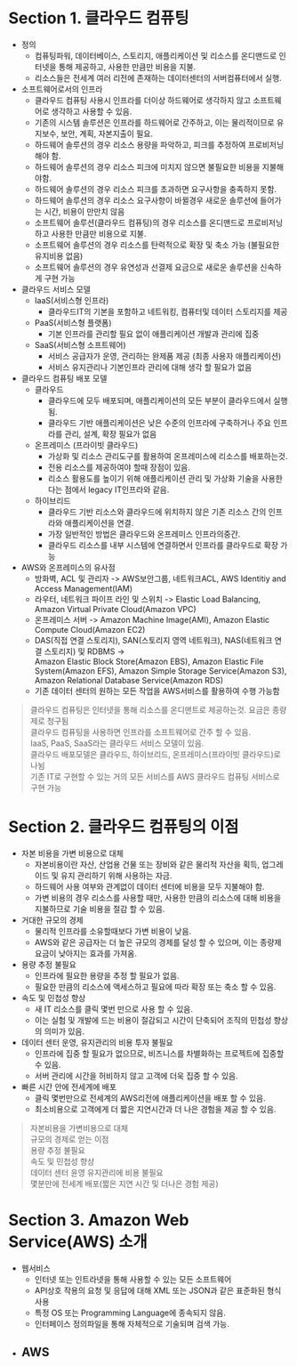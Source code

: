 # Section 1. 클라우드 컴퓨팅
- 정의
  - 컴퓨팅파워, 데이터베이스, 스토리지, 애플리케이션 및 리소스를 온디맨드로 인터넷을 통해 제공하고, 사용한 만큼만 비용을 지불.
  - 리소스들은  전세계 여러 리전에 존재하는 데이터센터의 서버컴퓨터에서 실행.
- 소프트웨어로서의 인프라
  - 클라우드 컴퓨팅 사용시 인프라를 더이상 하드웨어로 생각하지 않고 소프트웨어로 생각하고 사용할 수 있음.
  - 기존의 시스템 솔루션은 인프라를 하드웨어로 간주하고, 이는 물리적이므로 유지보수, 보안, 계획, 자본지출이 필요.
  - 하드웨어 솔루션의 경우 리소스 용량을 파악하고, 피크를 추정하여 프로비저닝 해야 함.
  - 하드웨어 솔루션의 경우 리소스 피크에 미치지 않으면 불필요한 비용을 지불해야함.
  - 하드웨어 솔루션의 경우 리소스 피크를 초과하면 요구사항을 충족하지 못함.
  - 하드웨어 솔루션의 경우 리소스 요구사항이 바뀔경우 새로운 솔루션에 들어가는 시간, 비용이 만만치 않음
  - 소프트웨어 솔루션(클라우드 컴퓨팅)의 경우 리소스를 온디맨드로 프로비저닝하고 사용한 만큼만 비용으로 지불.
  - 소프트웨어 솔루션의 경우 리소스를 탄력적으로 확장 및 축소 가능 (불필요한 유지비용 없음)
  - 소프트웨어 솔루션의 경우 유연성과 선결제 요금으로 새로운 솔루션을 신속하게 구현 가능
- 클라우드 서비스 모델
  - IaaS(서비스형 인프라)
    - 클라우드IT의 기본을 포함하고 네트워킹, 컴퓨터및 데이터 스토리지를 제공
  - PaaS(서비스형 플랫폼)
    - 기본  인프라를 관리할 필요 없이 애플리케이션 개발과 관리에 집중
  - SaaS(서비스형 소프트웨어)
    - 서비스 공급자가 운영, 관리하는 완제품 제공 (최종 사용자 애플리케이션)
    - 서비스 유지관리나 기본인프라 관리에 대해 생각 할 필요가 없음
- 클라우드 컴퓨팅 배포 모델
  - 클라우드
    - 클라우드에 모두 배포되며, 애플리케이션의 모든 부분이 클라우드에서 실행 됨.
    - 클라우드 기반 애플리케이션은 낮은 수준의 인프라에 구축하거나 주요 인프라를 관리, 설계, 확장 필요가 없음
  - 온프레미스 (프라이빗 클라우드)
    - 가상화 및 리소스 관리도구를 활용하여 온프레미스에 리소스를 배포하는것.
    - 전용 리소스를 제공하여야 할때 장점이 있음.
    - 리소스 활용도를 높이기 위해 애플리케이션 관리 및 가상화 기술을 사용한다는 점에서 legacy IT인프라와 같음.
  - 하이브리드
    - 클라우드 기반 리소스와 클라우드에 위치하지 않은 기존 리소스 간의 인프라와 애플리케이션을 연결.
    - 가장 일반적인 방법은 클라우드와 온프레미스 인프라의중간.
    - 클라우드 리소스를 내부 시스템에 연결하면서 인프라를 클라우드로 확장 가능
- AWS와 온프레미스의 유사점
  - 방화벽, ACL 및 관리자 -> AWS보안그룹, 네트워크ACL, AWS Identitiy and Access Management(IAM)
  - 라우터, 네트워크 파이프 라인 및 스위치 -> Elastic Load Balancing, Amazon Virtual Private Cloud(Amazon VPC)
  - 온프레미스 서버 -> Amazon Machine Image(AMI), Amazon Elastic Compute Cloud(Amazon EC2)
  - DAS(직접 연결 스토리지), SAN(스토리지 영역 네트워크), NAS(네트워크 연결 스토리지) 및 RDBMS -><br>Amazon Elastic Block Store(Amazon EBS), Amazon Elastic File System(Amazon EFS), Amazon Simple Storage Service(Amazon S3), Amazon Relational Database Service(Amazon RDS)
  - 기존 데이터 센터의 원하는 모든 작업을 AWS서비스를 활용하여 수행 가능함
> 클라우드 컴퓨팅은 인터넷을 통해 리소스를 온디맨트로 제공하는것. 요금은 종량제로 청구됨<br>
> 클라우드 컴퓨팅을 사용하면 인프라를 소프트웨어로 간주 할 수 있음.<br>
> IaaS, PaaS, SaaS라는 클라우드 서비스 모델이 있음.<br>
> 클라우드 배포모델은 클라우드, 하이브리드, 온프레미스(프라이빗 클라우드)로 나뉨<br>
> 기존 IT로 구현할 수 있는 거의 모든 서비스를 AWS 클라우드 컴퓨팅 서비스로 구현 가능
# Section 2. 클라우드 컴퓨팅의 이점
- 자본 비용을 가변 비용으로 대체
  - 자본비용이란 자산, 산업용 건물 또는 장비와 같은 물리적 자산을 획득, 업그레이드 및 유지 관리하기 위해 사용하는 자금.
  - 하드웨어 사용 여부와 관계없이 데이터 센터에 비용을 모두 지불해야 함.
  - 가변 비용의 경우 리소스를 사용할 때만, 사용한 만큼의 리소스에 대해 비용을 지불하므로 기술 비용을 절감 할 수 있음.
- 거대한 규모의 경제
  - 물리적 인프라를 소유할때보다 가변 비용이 낮음.
  - AWS와 같은 공급자는 더 높은 규모의 경제를 달성 할 수 있으며, 이는 종량제 요금이 낮아지는 효과를 가져옴.
- 용량 추정 불필요
  - 인프라에 필요한 용량을 추정 할 필요가 없음.
  - 필요한 만큼의 리소스에 액세스하고 필요에 따라 확장 또는 축소 할 수 있음.
- 속도 및 민첩성 향상
  - 새 IT 리소스를 클릭 몇번 만으로 사용 할 수 있음.
  - 이는 실험 및 개발에 드는 비용이 절감되고 시간이 단축되어 조직의 민첩성 향상의 의미가 있음.
- 데이터 센터 운영, 유지관리의 비용 투자 불필요
  - 인프라에 집중 할 필요가 없으므로, 비즈니스를 차별화하는 프로젝트에 집중할 수 있음.
  - 서버 관리에 시간을 허비하지 않고 고객에 더욱 집중 할 수 있음.
- 빠른 시간 안에 전세계에 배포
  - 클릭 몇번만으로 전세계의 AWS리전에 애플리케이션을 배포 할 수 있음.
  - 최소비용으로 고객에게 더 짧은 지연시간과 더 나은 경험을 제공 할 수 있음.
> 자본비용을 가변비용으로 대체<br>
> 규모의 경제로 얻는 이점<br>
> 용량 추정 불필요<br>
> 속도 및 민첩성 향상<br>
> 데이터 센터 윤영 유지관리에 비용 불필요<br>
> 몇분만에 전세계 배포(짧은 지연 시간 및 더나은 경험 제공)
# Section 3. Amazon Web Service(AWS) 소개
- 웹서비스
  - 인터넷 또는 인트라넷을 통해 사용할 수 있는 모든 소프트웨어
  - API상호 작용의 요청 및 응답에 대해 XML 또는 JSON과 같은 표준화된 형식 사용
  - 특정 OS 또는 Programming Language에 종속되지 않음.
  - 인터페이스 정의파일을 통해 자체적으로 기술되며 검색 가능.
- AWS
  -